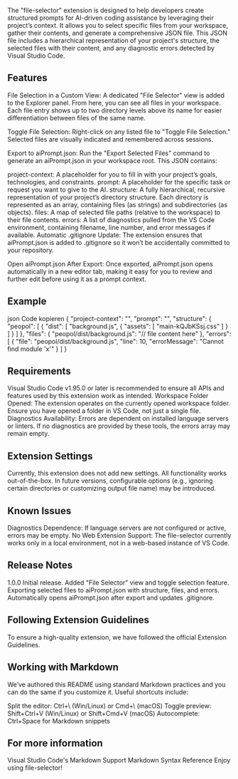The "file-selector" extension is designed to help developers create structured prompts for AI-driven coding assistance by leveraging their project’s context. It allows you to select specific files from your workspace, gather their contents, and generate a comprehensive JSON file. This JSON file includes a hierarchical representation of your project's structure, the selected files with their content, and any diagnostic errors detected by Visual Studio Code.

## Features
File Selection in a Custom View:
A dedicated "File Selector" view is added to the Explorer panel. From here, you can see all files in your workspace. Each file entry shows up to two directory levels above its name for easier differentiation between files of the same name.

Toggle File Selection:
Right-click on any listed file to "Toggle File Selection." Selected files are visually indicated and remembered across sessions.

Export to aiPrompt.json:
Run the "Export Selected Files" command to generate an aiPrompt.json in your workspace root. This JSON contains:

project-context: A placeholder for you to fill in with your project’s goals, technologies, and constraints.
prompt: A placeholder for the specific task or request you want to give to the AI.
structure: A fully hierarchical, recursive representation of your project’s directory structure. Each directory is represented as an array, containing files (as strings) and subdirectories (as objects).
files: A map of selected file paths (relative to the workspace) to their file contents.
errors: A list of diagnostics pulled from the VS Code environment, containing filename, line number, and error messages if available.
Automatic .gitignore Update:
The extension ensures that aiPrompt.json is added to .gitignore so it won’t be accidentally committed to your repository.

Open aiPrompt.json After Export:
Once exported, aiPrompt.json opens automatically in a new editor tab, making it easy for you to review and further edit before using it as a prompt context.

## Example
json
Code kopieren
{
  "project-context": "<User fills in>",
  "prompt": "<User fills in>",
  "structure": {
    "peopol": [
      {
        "dist": [
          "background.js",
          {
            "assets": [
              "main-kQJbKSsj.css"
            ]
          }
        ]
      }
    ]
  },
  "files": {
    "peopol/dist/background.js": "// file content here"
  },
  "errors": [
    {
      "file": "peopol/dist/background.js",
      "line": 10,
      "errorMessage": "Cannot find module 'x'"
    }
  ]
}

## Requirements
Visual Studio Code v1.95.0 or later is recommended to ensure all APIs and features used by this extension work as intended.
Workspace Folder Opened:
The extension operates on the currently opened workspace folder. Ensure you have opened a folder in VS Code, not just a single file.
Diagnostics Availability:
Errors are dependent on installed language servers or linters. If no diagnostics are provided by these tools, the errors array may remain empty.

## Extension Settings
Currently, this extension does not add new settings. All functionality works out-of-the-box. In future versions, configurable options (e.g., ignoring certain directories or customizing output file name) may be introduced.

## Known Issues
Diagnostics Dependence:
If language servers are not configured or active, errors may be empty.
No Web Extension Support:
The file-selector currently works only in a local environment, not in a web-based instance of VS Code.

## Release Notes
1.0.0
Initial release.
Added "File Selector" view and toggle selection feature.
Exporting selected files to aiPrompt.json with structure, files, and errors.
Automatically opens aiPrompt.json after export and updates .gitignore.

## Following Extension Guidelines
To ensure a high-quality extension, we have followed the official Extension Guidelines.

## Working with Markdown
We’ve authored this README using standard Markdown practices and you can do the same if you customize it. Useful shortcuts include:

Split the editor: Ctrl+\ (Win/Linux) or Cmd+\ (macOS)
Toggle preview: Shift+Ctrl+V (Win/Linux) or Shift+Cmd+V (macOS)
Autocomplete: Ctrl+Space for Markdown snippets

## For more information
Visual Studio Code's Markdown Support
Markdown Syntax Reference
Enjoy using file-selector!